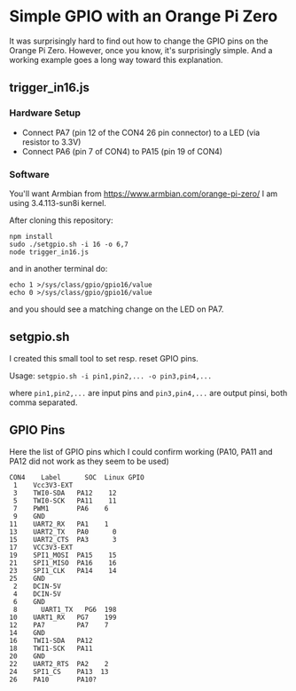 # Simple GPIO with an Orange Pi Zero


It was surprisingly hard to find out how to change the GPIO pins on the Orange Pi Zero. However, once you know, it's surprisingly simple. And a working example goes a long way toward this explanation.

## trigger_in16.js

### Hardware Setup

* Connect PA7 (pin 12 of the CON4 26 pin connector) to a LED (via resistor to 3.3V)
* Connect PA6 (pin 7 of CON4) to PA15 (pin 19 of CON4)

### Software

You'll want Armbian from https://www.armbian.com/orange-pi-zero/
I am using 3.4.113-sun8i kernel.

After cloning this repository:
```
npm install
sudo ./setgpio.sh -i 16 -o 6,7
node trigger_in16.js
```

and in another terminal do:
```
echo 1 >/sys/class/gpio/gpio16/value
echo 0 >/sys/class/gpio/gpio16/value
```

and you should see a matching change on the LED on PA7.

## setgpio.sh

I created this small tool to set resp. reset GPIO pins.

Usage: `setgpio.sh -i pin1,pin2,... -o pin3,pin4,...`

where `pin1,pin2,...` are input pins and
`pin3,pin4,...` are output pinsi, both comma separated.

## GPIO Pins

Here the list of GPIO pins which I could confirm working (PA10, PA11 and PA12 did not work as they seem to be used)

```
CON4	Label      SOC	Linux GPIO
 1    Vcc3V3-EXT		
 3    TWI0-SDA   PA12	 12
 5    TWI0-SCK   PA11	 11
 7    PWM1       PA6    6
 9    GND		
11    UART2_RX   PA1    1
13    UART2_TX   PA0	  0
15    UART2_CTS  PA3	  3
17    VCC3V3-EXT		
19    SPI1_MOSI  PA15	 15
21    SPI1_MISO  PA16	 16
23    SPI1_CLK   PA14	 14
25    GND		
 2    DCIN-5V		
 4    DCIN-5V		
 6    GND		
 8  	UART1_TX   PG6	198
10	  UART1_RX   PG7	199
12    PA7        PA7    7
14    GND		
16    TWI1-SDA   PA12	
18    TWI1-SCK   PA11	
20    GND		
22    UART2_RTS  PA2    2
24    SPI1_CS    PA13  13
26    PA10       PA10?	
```
